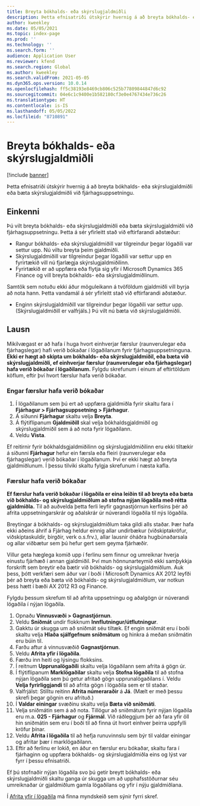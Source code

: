```yaml
---
title: Breyta bókhalds- eða skýrslugjaldmiðli
description: Þetta efnisatriði útskýrir hvernig á að breyta bókhalds- eða skýrslugjaldmiðli eða bæta skýrslugjaldmiðli við fjárhagsuppsetningu.
author: kweekley
ms.date: 05/05/2021
ms.topic: index-page
ms.prod: ''
ms.technology: ''
ms.search.form: ''
audience: Application User
ms.reviewer: kfend
ms.search.region: Global
ms.author: kweekley
ms.search.validFrom: 2021-05-05
ms.dyn365.ops.version: 10.0.14
ms.openlocfilehash: ff5c38193e8469cb806c525b77809844847d6c92
ms.sourcegitcommit: 04e6c1c9400e1b582180cf3e0e4767434e736c26
ms.translationtype: HT
ms.contentlocale: is-IS
ms.lasthandoff: 05/05/2022
ms.locfileid: "8710891"
---
```

# <a name="change-the-accounting-or-reporting-currency"></a>Breyta bókhalds- eða skýrslugjaldmiðli

[!include [banner](../includes/banner.md)]

Þetta efnisatriði útskýrir hvernig á að breyta bókhalds- eða skýrslugjaldmiðli eða bæta skýrslugjaldmiðli við fjárhagsuppsetningu.

## <a name="symptom"></a>Einkenni

Þú vilt breyta bókhalds- eða skýrslugjaldmiðli eða bæta skýrslugjaldmiðli við fjárhagsuppsetningu. Þetta á sér yfirleitt stað við eftirfarandi aðstæður:

- Rangur bókhalds- eða skýrslugjaldmiðill var tilgreindur þegar lögaðili var settur upp. Nú viltu breyta þeim gjaldmiðli.
- Skýrslugjaldmiðill var tilgreindur þegar lögaðili var settur upp en fyrirtækið vill nú fjarlægja skýrslugjaldmiðilinn.
- Fyrirtækið er að uppfæra eða flytja sig yfir í Microsoft Dynamics 365 Finance og vill breyta bókhalds- eða skýrslugjaldmiðlinum.

Samtök sem notuðu ekki áður möguleikann á tvöföldum gjaldmiðli vill byrja að nota hann. Þetta vandamál á sér yfirleitt stað við eftirfarandi aðstæður.

- Enginn skýrslugjaldmiðill var tilgreindur þegar lögaðili var settur upp. (Skýrslugjaldmiðill er valfrjáls.) Þú vilt nú bæta við skýrslugjaldmiðli.

## <a name="resolution"></a>Lausn

Mikilvægast er að hafa í huga hvort einhverjar færslur (raunverulegar eða fjárhagslegar) hafi verið bókaðar í lögaðilanum fyrir fjárhagsuppsetninguna. **Ekki er hægt að skipta um bókhalds- eða skýrslugjaldmiðil, eða bæta við skýrslugjaldmiðli, ef einhverjar færslur (raunverulegar eða fjárhagslegar) hafa verið bókaðar í lögaðilanum.** Fylgdu skrefunum í einum af eftirtöldum köflum, eftir því hvort færslur hafa verið bókaðar.

### <a name="no-transactions-have-been-posted"></a>Engar færslur hafa verið bókaðar

1. Í lögaðilanum sem þú ert að uppfæra gjaldmiðla fyrir skaltu fara í **Fjárhagur \> Fjárhagsuppsetning \> Fjárhagur**.
2. Á síðunni **Fjárhagur** skaltu velja **Breyta**.
3. Á flýtiflipanum **Gjaldmiðill** skal velja bókhaldsgjaldmiðil og skýrslugjaldmiðil sem á að nota fyrir lögaðilann.
4. Veldu **Vista**.

Ef reitirnir fyrir bókhaldsgjaldmiðilinn og skýrslugjaldmiðilinn eru ekki tiltækir á síðunni **Fjárhagur** hefur ein færsla eða fleiri (raunverulegar eða fjárhagslegar) verið bókaðar í lögaðilanum. Því er ekki hægt að breyta gjaldmiðlunum. Í þessu tilviki skaltu fylgja skrefunum í næsta kafla.

### <a name="transactions-have-been-posted"></a>Færslur hafa verið bókaðar

**Ef færslur hafa verið bókaðar í lögaðila er eina leiðin til að breyta eða bæta við bókhalds- og skýrslugjaldmiðlum að stofna nýjan lögaðila með rétta gjaldmiðla.** Til að auðvelda þetta ferli leyfir gagnastjórnun kerfisins þér að afrita uppsetningarskrár og aðalskrár úr núverandi lögaðila til nýs lögaðila.

Breytingar á bókhalds- og skýrslugjaldmiðlum taka gildi alls staðar. Þær hafa ekki aðeins áhrif á Fjárhag heldur einnig allar undirbækur (viðskiptakröfur, viðskiptaskuldir, birgðir, verk o.s.frv.), allar lausnir óháðra hugbúnaðarsala og allar viðbætur sem þú hefur gert sem geyma fjárhæðir.

Villur geta hæglega komið upp í ferlinu sem finnur og umreiknar hverja einustu fjárhæð í annan gjaldmiðil. Því mun hönnunarteymið ekki samþykkja forskrift sem breytir eða bætir við bókhalds- og skýrslugjaldmiðlum. Auk þess, þótt verkfæri sem áður var í boði í Microsoft Dynamics AX 2012 leyfði þér að breyta eða bæta við bókhalds- og skýrslugjaldmiðlum, var notkun þess hætt í bæði AX 2012 R3 og Finance.

Fylgdu þessum skrefum til að afrita uppsetningu og aðalgögn úr núverandi lögaðila í nýjan lögaðila.

1. Opnaðu **Vinnusvæði \> Gagnastjórnun**.
2. Veldu **Sniðmát** undir flokknum **Innflutningur/útflutningur**.
3. Gakktu úr skugga um að sniðmát séu tiltæk. Ef engin sniðmát eru í boði skaltu velja **Hlaða sjálfgefnum sniðmátum** og hinkra á meðan sniðmátin eru búin til.
4. Farðu aftur á vinnusvæðið **Gagnastjórnun**.
5. Veldu **Afrita yfir í lögaðila**.
6. Færðu inn heiti og lýsingu flokksins.
7. Í reitnum **Upprunalögaðili** skaltu velja lögaðilann sem afrita á gögn úr.
8. Í flýtiflipanum **Marklögaðilar** skaltu velja **Stofna lögaðila** til að stofna nýjan lögaðila sem þú getur afritað gögn upprunalögaðilans í. Veldu **Velja fyrirliggjandi** til að afrita gögn í lögaðila sem er til staðar.
9. Valfrjálst: Stilltu reitinn **Afrita númeraraðir** á **Já**. (Mælt er með þessu skrefi þegar gögnin eru afrituð.)
10. Í **Valdar einingar** svæðinu skaltu velja **Bæta við sniðmáti**.
11. Velja sniðmátin sem á að nota. Tillögur að sniðmátum fyrir nýjan lögaðila eru m.a. **025 - Fjárhagur** og **Fjármál**. Við ráðleggjum þér að fara yfir öll hin sniðmátin sem eru í boði til að finna út hvort einhver þeirra uppfylli kröfur þínar.
12. Veldu **Afrita í lögaðila** til að hefja runuvinnslu sem býr til valdar einingar og afritar þær í marklögaðilann.
13. Eftir að ferlinu er lokið, en áður en færslur eru bókaðar, skaltu fara í fjárhaginn og uppfæra bókhalds- og skýrslugjaldmiðla eins og lýst var fyrr í þessu efnisatriði.

Ef þú stofnaðir nýjan lögaðila svo þú getir breytt bókhalds- eða skýrslugjaldmiðli skaltu ganga úr skugga um að upphafsstöðurnar séu umreiknaðar úr gjaldmiðlum gamla lögaðilans og yfir í nýju gjaldmiðlana.

Í [Afrita yfir í lögaðila](https://community.dynamics.com/365/b/techtalks/posts/copy-into-legal-entity-october-24-2017) má finna myndskeið sem sýnir fyrri skref.
